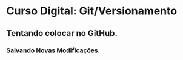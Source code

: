 # Curso Digital: Git/Versionamento

## Tentando colocar no GitHub.

### Salvando Novas Modificações.